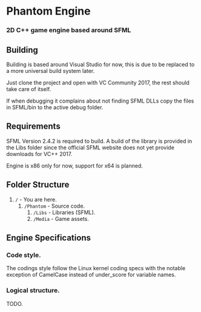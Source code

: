 # Phantom Engine
### 2D C++ game engine based around SFML

## Building

Building is based around Visual Studio for now, this is due to be replaced to a more universal build system later.

Just clone the project and open with VC Community 2017, the rest should take care of itself.

If when debugging it complains about not finding SFML DLLs copy the files in SFML/bin to the active debug folder.

## Requirements

SFML Version 2.4.2 is required to build. A build of the library is provided in the Libs folder since the official SFML website does not yet provide downloads for VC++ 2017.

Engine is x86 only for now, support for x64 is planned.

## Folder Structure

1. ```/``` - You are here.
	1. ```/Phantom``` - Source code.
		1. ```/Libs``` - Libraries (SFML).
		2. ```/Media``` - Game assets.
		
## Engine Specifications

### Code style.

The codings style follow the Linux kernel coding specs with the notable exception of CamelCase instead of under_score for variable names.

### Logical structure.

TODO.
